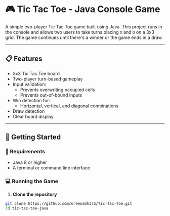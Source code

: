 # 🎮 Tic Tac Toe - Java Console Game

A simple two-player Tic Tac Toe game built using Java. This project runs in the console and allows two users to take turns placing `X` and `O` on a 3x3 grid. The game continues until there's a winner or the game ends in a draw.

---

## 📋 Features

- 3x3 Tic Tac Toe board
- Two-player turn-based gameplay
- Input validation:
  - Prevents overwriting occupied cells
  - Prevents out-of-bound inputs
- Win detection for:
  - Horizontal, vertical, and diagonal combinations
- Draw detection
- Clear board display

---

## 🚀 Getting Started

### 🔧 Requirements

- Java 8 or higher
- A terminal or command line interface

### 💻 Running the Game

1. **Clone the repository**

```bash
git clone https://github.com/sreenadh375/Tic-Tac-Toe.git
cd tic-tac-toe-java
